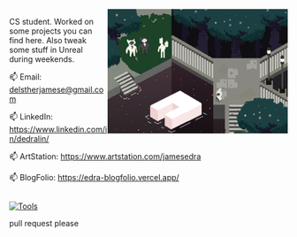 <img align="right" height="225" src="https://raw.githubusercontent.com/jamesedra/blog-portfolio/master/public/images/design-concept.PNG" alt="pixel-art"/>

CS student. Worked on some projects you can find here. Also tweak some stuff in Unreal during weekends.

📫 Email: delstherjamese@gmail.com

📫 LinkedIn: https://www.linkedin.com/in/dedralin/

📫 ArtStation: https://www.artstation.com/jamesedra

📫 BlogFolio: https://edra-blogfolio.vercel.app/


##

[![Tools](https://skillicons.dev/icons?i=unreal,cpp,py,blender&theme=dark)](https://skillicons.dev)

pull request please

<!--
**jamesedra/jamesedra** is a ✨ _special_ ✨ repository because its `README.md` (this file) appears on your GitHub profile.

Here are some ideas to get you started:

- 🔭 I’m currently working on ...
- 🌱 I’m currently learning ...
- 👯 I’m looking to collaborate on ...
- 🤔 I’m looking for help with ...
- 💬 Ask me about ...
- 📫 How to reach me: ...
- 😄 Pronouns: ...
- ⚡ Fun fact: ...
-->
